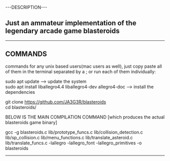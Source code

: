 ---DESCRIPTION---

Just an ammateur implementation of the legendary arcade game blasteroids
-----------------

------------
  COMMANDS
------------

commands for any unix based users(mac users as well), just copy paste all of them in the terminal separated by a ; or run each of them individually:

sudo apt update --> update the system                                                                                           
sudo apt install liballegro4.4 liballegro4-dev allegro4-doc --> install the dependencies

git clone https://github.com/JA3G3R/blasteroids                                                                                 
cd blasteroids/

BELOW IS THE MAIN COMPILATION COMMAND [which produces the actual blasteroids game binary]

gcc -g blasteroids.c lib/prototype_funcs.c lib/collision_detection.c lib/sp_collision.c lib/menu_functions.c lib/translate_asteroid.c lib/translate_funcs.c -lallegro -lallegro_font -lallegro_primitives -o blasteroids

-------------------
